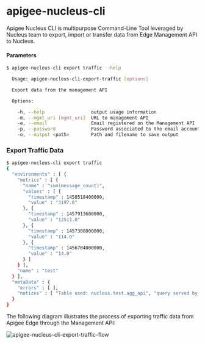# apigee-nucleus-cli
Apigee Nucleus CLI is multipurpose Command-Line Tool leveraged by Nucleus team to export, import or transfer data from Edge Management API to Nucleus.

#### Parameters

```bash
$ apigee-nucleus-cli export traffic --help

  Usage: apigee-nucleus-cli-export-traffic [options]

  Export data from the management API

  Options:

    -h, --help                 output usage information
    -m, --mgmt_uri [mgmt_uri]  URL to management API
    -e, --email                Email registered on the Management API
    -p, --password             Password associated to the email account
    -o, --output <path>        Path and filename to save output

```


### Export Traffic Data

```bash
$ apigee-nucleus-cli export traffic                                                                                                                 
{
  "environments" : [ {
    "metrics" : [ {
      "name" : "sum(message_count)",
      "values" : [ {
        "timestamp" : 1458518400000,
        "value" : "3197.0"
      }, {
        "timestamp" : 1457913600000,
        "value" : "12511.0"
      }, {
        "timestamp" : 1457308800000,
        "value" : "114.0"
      }, {
        "timestamp" : 1456704000000,
        "value" : "14.0"
      } ]
    } ],
    "name" : "test"
  } ],
  "metaData" : {
    "errors" : [ ],
    "notices" : [ "Table used: nucleus.test.agg_api", "query served by:f40183be-bad5-415d-af89-595e8fcb1fab", "source pg:3531549e-2563-4758-86ca-2de7ee7ca761" ]
  }
}
```

The following diagram illustrates the process of exporting traffic data from Apigee Edge through the Management API:
 
![apigee-nucleus-cli-export-traffic-flow](https://gitlab.apigee.com/nucleus/apigee-nucleus-cli/raw/master/images/apigee-nucleus-cli-export-traffic-flow.png)